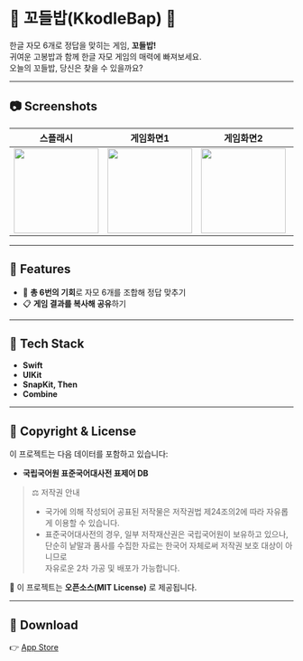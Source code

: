 # 🍚 꼬들밥(KkodleBap) 🍚

한글 자모 6개로 정답을 맞히는 게임, **꼬들밥!**  
귀여운 고봉밥과 함께 한글 자모 게임의 매력에 빠져보세요.  
오늘의 꼬들밥, 당신은 찾을 수 있을까요?

---

## 📷 Screenshots

| 스플래시 | 게임화면1 | 게임화면2 | 정답화면 | 튜토리얼 |
|:---:|:---:|:---:|:---:|:---:|
| <img src="https://github.com/user-attachments/assets/824529a2-f2b5-46c1-96ae-c00a56aa8614" width="150"/> | <img src="https://github.com/user-attachments/assets/c35e51fa-28d5-478b-9b4d-f6e0c03bf98f" width="150"/> | <img src="https://github.com/user-attachments/assets/0d89ff96-0ea0-407f-90d6-0544cd3df279" width="150"/> | <img src="https://github.com/user-attachments/assets/b5b6a9dd-3c34-414e-9a29-4eb01711fceb" width="150"/> | <img src="https://github.com/user-attachments/assets/072e698d-eed6-4c6f-b952-4f02522619b3" width="150"/> |






---

## 🚀 Features
- 🎯 **총 6번의 기회**로 자모 6개를 조합해 정답 맞추기  
- 📋 **게임 결과를 복사해 공유**하기  

---

## 🧰 Tech Stack
- **Swift**
- **UIKit**
- **SnapKit, Then**
- **Combine**

---

## 🔐 Copyright & License
이 프로젝트는 다음 데이터를 포함하고 있습니다:

- **국립국어원 표준국어대사전 표제어 DB** 

> ⚖️ 저작권 안내  
> - 국가에 의해 작성되어 공표된 저작물은 저작권법 제24조의2에 따라 자유롭게 이용할 수 있습니다.  
> - 표준국어대사전의 경우, 일부 저작재산권은 국립국어원이 보유하고 있으나,  
>   단순히 낱말과 품사를 수집한 자료는 한국어 자체로써 저작권 보호 대상이 아니므로  
>   자유로운 2차 가공 및 배포가 가능합니다.  

📜 이 프로젝트는 **오픈소스(MIT License)** 로 제공됩니다.  

---

## 🔗 Download
👉 [App Store](https://apps.apple.com/kr/app/%EA%BC%AC%EB%93%A4%EB%B0%A5/id6743940898)  
